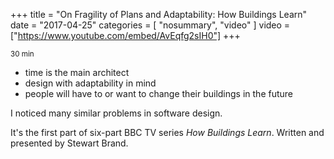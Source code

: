 +++
title = "On Fragility of Plans and Adaptability: How Buildings Learn"
date =  "2017-04-25"
categories = [ "nosummary", "video" ]
video = ["https://www.youtube.com/embed/AvEqfg2sIH0"]
+++

<small>30 min</small>

+ time is the main architect
+ design with adaptability in mind
+ people will have to or want to change their buildings in the future

I noticed many similar problems in software design. 

It's the first part of six-part BBC TV series *How Buildings Learn*.
Written and presented by Stewart Brand.

